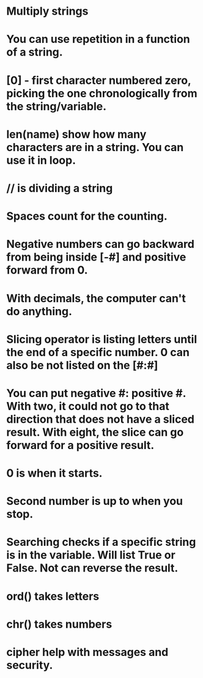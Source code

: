 # Multiply strings
# You can use repetition in a function of a string.
# [0] - first character numbered zero, picking the one chronologically from the string/variable.
# len(name) show how many characters are in a string. You can use it in loop.
# // is dividing a string
# Spaces count for the counting.
# Negative numbers can go backward from being inside [-#] and positive forward from 0.
# With decimals, the computer can't do anything.
# Slicing operator is listing letters until the end of a specific number. 0 can also be not listed on the [#:#]
# You can put negative #: positive #. With two, it could not go to that direction that does not have a sliced result. With eight, the slice can go forward for a positive result.
# 0 is when it starts.
# Second number is up to when you stop.
# Searching checks if a specific string is in the variable. Will list True or False. Not can reverse the result.

# ord() takes letters
# chr() takes numbers

# cipher help with messages and security.